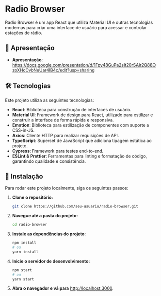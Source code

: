 
# Radio Browser

Radio Browser é um app React que utiliza Material UI e outras tecnologias modernas para criar uma interface de usuário para acessar e controlar estações de rádio.


## 🎁 Apresentação

- **Apresentação**: https://docs.google.com/presentation/d/1Fpy48GuPa2sIt20rSAir2Q88OzoXHcCvbNeUar4IB4c/edit?usp=sharing


## 🛠 Tecnologias

Este projeto utiliza as seguintes tecnologias:

- **React**: Biblioteca para construção de interfaces de usuário.
- **Material UI**: Framework de design para React, utilizado para estilizar e construir a interface de forma rápida e responsiva.
- **Emotion**: Biblioteca para estilização de componentes com suporte a CSS-in-JS.
- **Axios**: Cliente HTTP para realizar requisições de API.
- **TypeScript**: Superset de JavaScript que adiciona tipagem estática ao projeto.
- **Cypress**: Framework para testes end-to-end.
- **ESLint & Prettier**: Ferramentas para linting e formatação de código, garantindo qualidade e consistência.

## 🚀 Instalação

Para rodar este projeto localmente, siga os seguintes passos:

1. **Clone o repositório:**

   ```bash
   git clone https://github.com/seu-usuario/radio-browser.git
   ```

2. **Navegue até a pasta do projeto:**

   ```bash
   cd radio-browser
   ```

3. **Instale as dependências do projeto:**

   ```bash
   npm install
   # ou
   yarn install
   ```

4. **Inicie o servidor de desenvolvimento:**

   ```bash
   npm start
   # ou
   yarn start
   ```

5. **Abra o navegador e vá para** [http://localhost:3000](http://localhost:3000).
